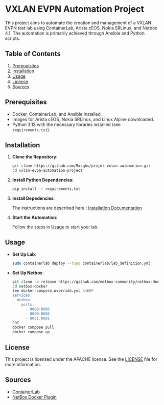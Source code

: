 # VXLAN EVPN Automation Project

This project aims to automate the creation and management of a VXLAN EVPN test lab using ContainerLab, Arista cEOS, Nokia SRLinux, and Netbox 4.1. The automation is primarily achieved through Ansible and Python scripts.

## Table of Contents

1. [Prerequisites](#prerequisites)
2. [Installation](#installation)
3. [Usage](#usage)
4. [License](#license)
5. [Sources](#sources)

## Prerequisites

- Docker, ContainerLab, and Ansible installed.
- Images for Arista cEOS, Nokia SRLinux, and Linux Alpine downloaded.
- Python 3.13 with the necessary libraries installed (see `requirements.txt`).

## Installation

1. **Clone the Repository**:

    ```bash
    git clone https://github.com/MasqAs/projet-vxlan-automation.git
    cd vxlan-evpn-automation-project
    ```

2. **Install Python Dependencies**:

    ```bash
    pip install -r requirements.txt
    ```

3. **Install Depedencies**:

    The instructions are described here : [Installation Documentation](./documentation/INSTALLATION.md)

4. **Start the Automation**:

    Follow the steps in [Usage](#usage) to start your lab.

## Usage

- **Set Up  Lab**:

  ```bash
  sudo containerlab deploy --topo containerlab/lab_definition.yml
  ```

- **Set Up Netbox**:

  ```bash
  git clone -b release https://github.com/netbox-community/netbox-docker.git
  cd netbox-docker
  tee docker-compose.override.yml <<EOF
  services:
    netbox:
      ports:
        - 8080:8080
        - 8000:8000
        - 8081:8081
  EOF
  docker compose pull
  docker compose up
  ```

## License

This project is licensed under the APACHE license. See the [LICENSE](LICENSE) file for more information.

## Sources

- [ContainerLab](https://containerlab.dev/)
- [NetBox Docker Plugin](https://github.com/netbox-community/netbox-docker/wiki/Using-Netbox-Plugins)
